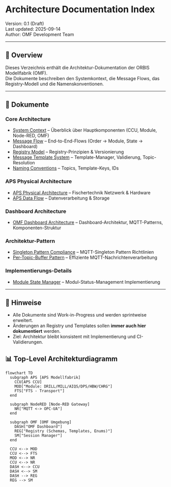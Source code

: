 # Architecture Documentation Index

Version: 0.1 (Draft)  
Last updated: 2025-09-14  
Author: OMF Development Team  

---

## 📑 Overview
Dieses Verzeichnis enthält die Architektur-Dokumentation der ORBIS Modellfabrik (OMF).  
Die Dokumente beschreiben den Systemkontext, die Message Flows, das Registry-Modell und die Namenskonventionen.  

---

## 🔗 Dokumente

### Core Architecture
- [System Context](system-context.md) – Überblick über Hauptkomponenten (CCU, Module, Node-RED, OMF)
- [Message Flow](message-flow.md) – End-to-End-Flows (Order → Module, State → Dashboard)
- [Registry Model](registry-model.md) – Registry-Prinzipien & Versionierung
- [Message Template System](message-template-system.md) – Template-Manager, Validierung, Topic-Resolution
- [Naming Conventions](naming-conventions.md) – Topics, Template-Keys, IDs

### APS Physical Architecture
- [APS Physical Architecture](aps-physical-architecture.md) – Fischertechnik Netzwerk & Hardware
- [APS Data Flow](aps-data-flow.md) – Datenverarbeitung & Storage

### Dashboard Architecture
- [OMF Dashboard Architecture](omf-dashboard-architecture.md) – Dashboard-Architektur, MQTT-Patterns, Komponenten-Struktur

### Architektur-Pattern
- [Singleton Pattern Compliance](singleton-pattern-compliance.md) – MQTT-Singleton Pattern Richtlinien
- [Per-Topic-Buffer Pattern](per-topic-buffer-pattern.md) – Effiziente MQTT-Nachrichtenverarbeitung

### Implementierungs-Details
- [Module State Manager](implementation/module-state-manager.md) – Modul-Status-Management Implementierung

---

## 📌 Hinweise
- Alle Dokumente sind Work-in-Progress und werden sprintweise erweitert.  
- Änderungen an Registry und Templates sollen **immer auch hier dokumentiert** werden.  
- Ziel: Architektur bleibt konsistent mit Implementierung und CI-Validierungen.


## 📊 Top-Level Architekturdiagramm


```mermaid
flowchart TD
  subgraph APS [APS Modellfabrik]
    CCU[APS CCU]
    MOD["Module: DRILL/MILL/AIQS/DPS/HBW/CHRG"]
    FTS["FTS - Transport"]
  end

  subgraph NodeRED [Node-RED Gateway]
    NR["MQTT <-> OPC-UA"]
  end

  subgraph OMF [OMF Umgebung]
    DASH["OMF Dashboard"]
    REG["Registry (Schemas, Templates, Enums)"]
    SM["Session Manager"]
  end

  CCU <--> MOD
  CCU <--> FTS
  MOD <--> NR
  CCU <--> NR
  DASH <--> CCU
  DASH <--> SM
  DASH --> REG
  REG --> SM
```
